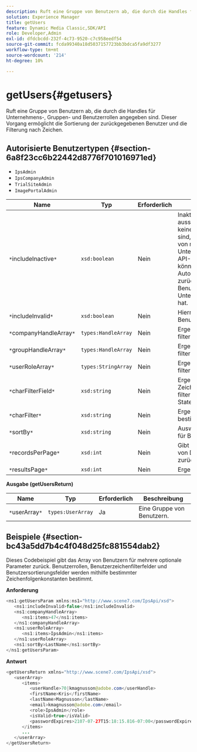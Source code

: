 ```yaml
---
description: Ruft eine Gruppe von Benutzern ab, die durch die Handles für Unternehmens-, Gruppen- und Benutzerrollen angegeben sind. Dieser Vorgang ermöglicht die Sortierung der zurückgegebenen Benutzer und die Filterung nach Zeichen.
solution: Experience Manager
title: getUsers
feature: Dynamic Media Classic,SDK/API
role: Developer,Admin
exl-id: dfdcbcdd-232f-4c73-9520-c7c958eedf54
source-git-commit: fcda99340a18d5037157723bb3bdca5fa9df3277
workflow-type: tm+mt
source-wordcount: '214'
ht-degree: 10%

---
```


# getUsers{#getusers}

Ruft eine Gruppe von Benutzern ab, die durch die Handles für Unternehmens-, Gruppen- und Benutzerrollen angegeben sind. Dieser Vorgang ermöglicht die Sortierung der zurückgegebenen Benutzer und die Filterung nach Zeichen.

## Autorisierte Benutzertypen {#section-6a8f23cc6b22442d8776f701016971ed}

* `IpsAdmin`
* `IpsCompanyAdmin`
* `TrialSiteAdmin`
* `ImagePortalAdmin`


| Name | Typ | Erforderlich | Beschreibung |
|---|---|---|---|
| `*`includeInactive`*` | `xsd:boolean` | Nein | Inaktive Benutzer ein- oder ausschließen. Benutzer, die keine IPS-Administratoren sind, müssen aktives Mitglied von mindestens einem Unternehmen sein, damit sie API-Aufrufe durchführen können. Ein Autorisierungsfehler wird zurückgegeben, wenn der Benutzer keine aktiven Unternehmensmitgliedschaften hat. |
| `*`includeInvalid`*` | `xsd:boolean` | Nein | Hiermit können Sie ungültige Benutzer ein-/ausschließen. |
| `*`companyHandleArray`*` | `types:HandleArray` | Nein | Ergebnisse nach Unternehmen filtern. |
| `*`groupHandleArray`*` | `types:HandleArray` | Nein | Ergebnisse nach Gruppe filtern. |
| `*`userRoleArray`*` | `types:StringArray` | Nein | Ergebnisse nach Benutzerrolle filtern. |
| `*`charFilterField`*` | `xsd:string` | Nein | Ergebnisse nach dem Zeichenfolgenpräfix des Felds filtern (siehe [!DNL Trash State).] |
| `*`charFilter`*` | `xsd:string` | Nein | Ergebnisse nach einem bestimmten Zeichen filtern. |
| `*`sortBy`*` | `xsd:string` | Nein | Auswahl der Sortierungsfelder für Benutzer. |
| `*`recordsPerPage`*` | `xsd:int` | Nein | Gibt die angegebene Anzahl von Datensätzen pro Seite zurück. |
| `*`resultsPage`*` | `xsd:int` | Nein | Ergebnisseite. |

**Ausgabe (getUsersReturn)**

| Name | Typ | Erforderlich | Beschreibung |
|---|---|---|---|
| `*`userArray`*` | `types:UserArray` | Ja | Eine Gruppe von Benutzern. |

## Beispiele {#section-bc43a5dd7b4c4f048d25fc881554dab2}

Dieses Codebeispiel gibt das Array von Benutzern für mehrere optionale Parameter zurück. Benutzerrollen, Benutzerzeichenfilterfelder und Benutzersortierungsfelder werden mithilfe bestimmter Zeichenfolgenkonstanten bestimmt.

**Anforderung**

```java
<ns1:getUsersParam xmlns:ns1="http://www.scene7.com/IpsApi/xsd">
   <ns1:includeInvalid>false</ns1:includeInvalid>
   <ns1:companyHandleArray>
      <ns1:items>47</ns1:items>
   </ns1:companyHandleArray>
   <ns1:userRoleArray>
      <ns1:items>IpsAdmin</ns1:items>
   </ns1:userRoleArray>
   <ns1:sortBy>LastName</ns1:sortBy>
</ns1:getUsersParam>
```

**Antwort**

```java
<getUsersReturn xmlns="http://www.scene7.com/IpsApi/xsd">
   <userArray>
      <items>
         <userHandle>70|kmagnusson@adobe.com</userHandle>
         <firstName>Kris</firstName>
         <lastName>Magnusson</lastName>
         <email>kmagnusson@adobe.com</email>
         <role>IpsAdmin</role>
         <isValid>true</isValid>
         <passwordExpires>2107-07-27T15:18:15.816-07:00</passwordExpires>
      </items>
      ...
   </userArray>
</getUsersReturn>
```
